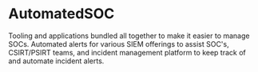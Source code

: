 # AutomatedSOC

Tooling and applications bundled all together to make it easier to manage SOCs. Automated alerts for various SIEM offerings to assist SOC's, CSIRT/PSIRT teams, and incident management platform to keep track of and automate incident alerts.
